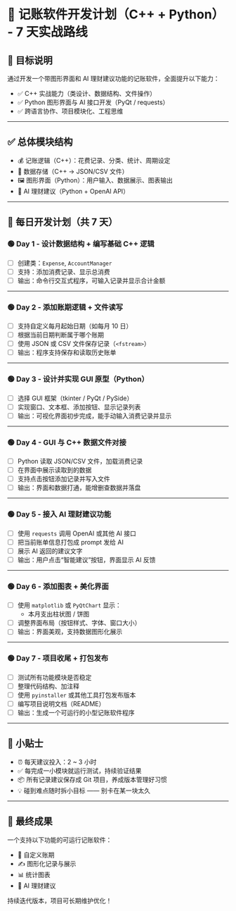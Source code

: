 # 📅 记账软件开发计划（C++ + Python） - 7 天实战路线

## 🎯 目标说明

通过开发一个带图形界面和 AI 理财建议功能的记账软件，全面提升以下能力：

- ✅ C++ 实战能力（类设计、数据结构、文件操作）
- ✅ Python 图形界面与 AI 接口开发（PyQt / requests）
- ✅ 跨语言协作、项目模块化、工程思维

---

## ✅ 总体模块结构

- 💰 记账逻辑（C++）：花费记录、分类、统计、周期设定
- 📁 数据存储（C++ → JSON/CSV 文件）
- 🖼 图形界面（Python）：用户输入、数据展示、图表输出
- 🧠 AI 理财建议（Python + OpenAI API）

---

## 📆 每日开发计划（共 7 天）

### 🟢 Day 1 - 设计数据结构 + 编写基础 C++ 逻辑

- [ ] 创建类：`Expense`, `AccountManager`
- [ ] 支持：添加消费记录、显示总消费
- [ ] 输出：命令行交互式程序，可输入记录并显示合计金额

---

### 🟢 Day 2 - 添加账期逻辑 + 文件读写

- [ ] 支持自定义每月起始日期（如每月 10 日）
- [ ] 根据当前日期判断属于哪个账期
- [ ] 使用 JSON 或 CSV 文件保存记录（`<fstream>`）
- [ ] 输出：程序支持保存和读取历史账单

---

### 🟢 Day 3 - 设计并实现 GUI 原型（Python）

- [ ] 选择 GUI 框架（tkinter / PyQt / PySide）
- [ ] 实现窗口、文本框、添加按钮、显示记录列表
- [ ] 输出：可视化界面初步完成，能手动输入消费记录并显示

---

### 🟢 Day 4 - GUI 与 C++ 数据文件对接

- [ ] Python 读取 JSON/CSV 文件，加载消费记录
- [ ] 在界面中展示读取到的数据
- [ ] 支持点击按钮添加记录并写入文件
- [ ] 输出：界面和数据打通，能增删查数据并落盘

---

### 🟢 Day 5 - 接入 AI 理财建议功能

- [ ] 使用 `requests` 调用 OpenAI 或其他 AI 接口
- [ ] 把当前账单信息打包成 prompt 发给 AI
- [ ] 展示 AI 返回的建议文字
- [ ] 输出：用户点击“智能建议”按钮，界面显示 AI 反馈

---

### 🟢 Day 6 - 添加图表 + 美化界面

- [ ] 使用 `matplotlib` 或 `PyQtChart` 显示：
    - 本月支出柱状图 / 饼图
- [ ] 调整界面布局（按钮样式、字体、窗口大小）
- [ ] 输出：界面美观，支持数据图形化展示

---

### 🟢 Day 7 - 项目收尾 + 打包发布

- [ ] 测试所有功能模块是否稳定
- [ ] 整理代码结构、加注释
- [ ] 使用 `pyinstaller` 或其他工具打包发布版本
- [ ] 编写项目说明文档（README）
- [ ] 输出：生成一个可运行的小型记账软件程序

---

## 📝 小贴士

- ⏰ 每天建议投入：2 ~ 3 小时
- ✅ 每完成一小模块就运行测试，持续验证结果
- 📦 所有记录建议保存成 Git 项目，养成版本管理好习惯
- 💡 碰到难点随时拆小目标 —— 别卡在某一块太久

---

## 🏁 最终成果

一个支持以下功能的可运行记账软件：

- 📅 自定义账期
- ✍️ 图形化记录与展示
- 📊 统计图表
- 🤖 AI 理财建议

持续迭代版本，项目可长期维护优化！

